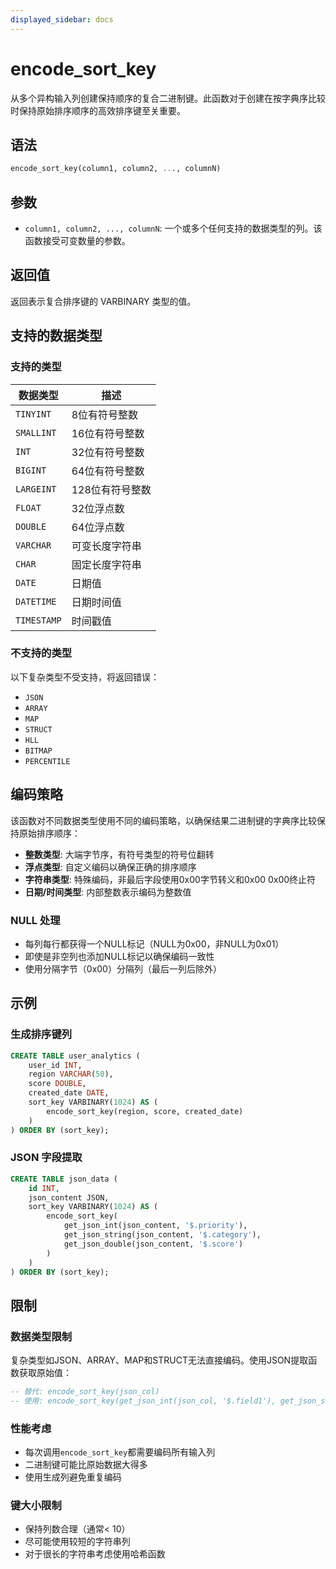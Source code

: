 ```yaml
---
displayed_sidebar: docs
---
```


# encode_sort_key

从多个异构输入列创建保持顺序的复合二进制键。此函数对于创建在按字典序比较时保持原始排序顺序的高效排序键至关重要。

## 语法

```SQL
encode_sort_key(column1, column2, ..., columnN)
```

## 参数

- `column1, column2, ..., columnN`: 一个或多个任何支持的数据类型的列。该函数接受可变数量的参数。

## 返回值

返回表示复合排序键的 VARBINARY 类型的值。

## 支持的数据类型

### 支持的类型

| 数据类型 | 描述 |
|----------|------|
| `TINYINT` | 8位有符号整数 |
| `SMALLINT` | 16位有符号整数 |
| `INT` | 32位有符号整数 |
| `BIGINT` | 64位有符号整数 |
| `LARGEINT` | 128位有符号整数 |
| `FLOAT` | 32位浮点数 |
| `DOUBLE` | 64位浮点数 |
| `VARCHAR` | 可变长度字符串 |
| `CHAR` | 固定长度字符串 |
| `DATE` | 日期值 |
| `DATETIME` | 日期时间值 |
| `TIMESTAMP` | 时间戳值 |

### 不支持的类型

以下复杂类型不受支持，将返回错误：

- `JSON`
- `ARRAY`
- `MAP`
- `STRUCT`
- `HLL`
- `BITMAP`
- `PERCENTILE`

## 编码策略

该函数对不同数据类型使用不同的编码策略，以确保结果二进制键的字典序比较保持原始排序顺序：

- **整数类型**: 大端字节序，有符号类型的符号位翻转
- **浮点类型**: 自定义编码以确保正确的排序顺序
- **字符串类型**: 特殊编码，非最后字段使用0x00字节转义和0x00 0x00终止符
- **日期/时间类型**: 内部整数表示编码为整数值

### NULL 处理

- 每列每行都获得一个NULL标记（NULL为0x00，非NULL为0x01）
- 即使是非空列也添加NULL标记以确保编码一致性
- 使用分隔字节（0x00）分隔列（最后一列后除外）

## 示例

### 生成排序键列

```sql
CREATE TABLE user_analytics (
    user_id INT,
    region VARCHAR(50),
    score DOUBLE,
    created_date DATE,
    sort_key VARBINARY(1024) AS (
        encode_sort_key(region, score, created_date)
    )
) ORDER BY (sort_key);
```

### JSON 字段提取

```sql
CREATE TABLE json_data (
    id INT,
    json_content JSON,
    sort_key VARBINARY(1024) AS (
        encode_sort_key(
            get_json_int(json_content, '$.priority'),
            get_json_string(json_content, '$.category'),
            get_json_double(json_content, '$.score')
        )
    )
) ORDER BY (sort_key);
```

## 限制

### 数据类型限制

复杂类型如JSON、ARRAY、MAP和STRUCT无法直接编码。使用JSON提取函数获取原始值：

```sql
-- 替代: encode_sort_key(json_col)
-- 使用: encode_sort_key(get_json_int(json_col, '$.field1'), get_json_string(json_col, '$.field2'))
```

### 性能考虑

- 每次调用`encode_sort_key`都需要编码所有输入列
- 二进制键可能比原始数据大得多
- 使用生成列避免重复编码

### 键大小限制

- 保持列数合理（通常< 10）
- 尽可能使用较短的字符串列
- 对于很长的字符串考虑使用哈希函数

